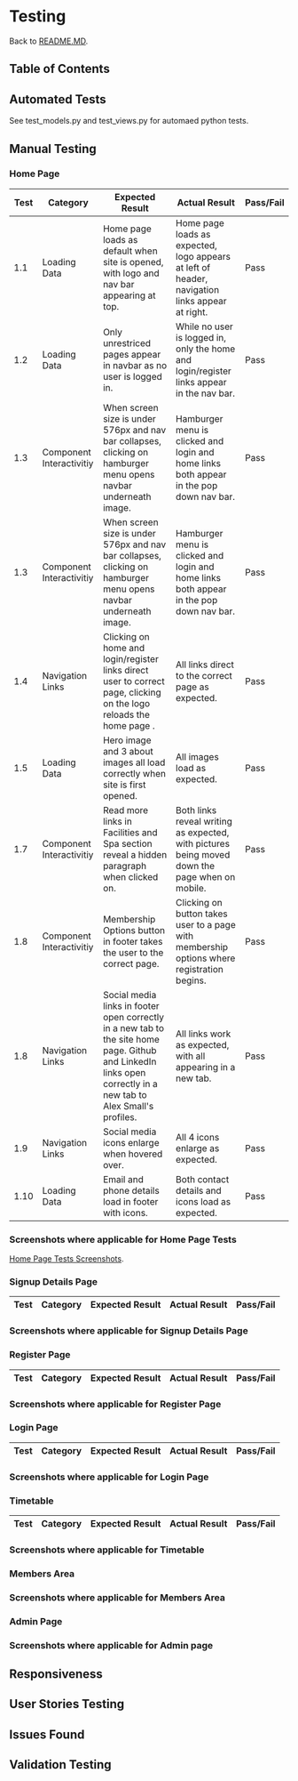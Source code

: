 # Testing
Back to [README.MD](https://github.com/AlexSmall96/Rural-Fitness/blob/main/README.md).
## Table of Contents

## Automated Tests
See test_models.py and test_views.py for automaed python tests.
## Manual Testing

 
### Home Page
 
| Test | Category         | Expected Result                     | Actual Result                                              | Pass/Fail |
|------|------------------|-------------------------------------|------------------------------------------------------------|-----------|
|1.1|Loading Data|Home page loads as default when site is opened, with logo and nav bar appearing at top.|Home page loads as expected, logo appears at left of header, navigation links appear at right.|Pass|
|1.2|Loading Data|Only unrestriced pages appear in navbar as no user is logged in. |While no user is logged in, only the home and login/register links appear in the nav bar.|Pass|
|1.3|Component Interactivitiy|When screen size is under 576px and nav bar collapses, clicking on hamburger menu opens navbar underneath image. |Hamburger menu is clicked and login and home links both appear in the pop down nav bar.|Pass|
|1.3|Component Interactivitiy|When screen size is under 576px and nav bar collapses, clicking on hamburger menu opens navbar underneath image. |Hamburger menu is clicked and login and home links both appear in the pop down nav bar.|Pass|
|1.4| Navigation Links|Clicking on  home and login/register links direct user to correct page, clicking on the logo reloads the home page .|All links direct to the correct page as expected.|Pass|
|1.5| Loading Data| Hero image and 3 about images all load correctly when site is first opened.|All images load as expected.|Pass||1.6| Component Interactivitiy|Login and Membership buttons direct user to the correct pages.|Both buttons direct to the expected pages.|Pass|
|1.7| Component Interactivitiy|Read more links in Facilities and Spa section reveal a hidden paragraph when clicked on.|Both links reveal writing as expected, with pictures being moved down the page when on mobile.|Pass|
|1.8| Component Interactivitiy|Membership Options button in footer takes the user to the correct page.|Clicking on button takes user to a page with membership options where registration begins.|Pass|
|1.8| Navigation Links|Social media links in footer open correctly in a new tab to the site home page. Github and LinkedIn links open correctly in a new tab to Alex Small's profiles.|All links work as expected, with all appearing in a new tab.|Pass|
|1.9| Navigation Links|Social media icons enlarge when hovered over.|All 4 icons enlarge as expected.|Pass|
|1.10| Loading Data|Email and phone details load in footer with icons.|Both contact details and icons load as expected.|Pass|

### Screenshots where applicable for Home Page Tests
[Home Page Tests Screenshots](https://github.com/AlexSmall96/Rural-Fitness/blob/main/documentation/testing/home-page/Home-page-screenshots.pdf).

### Signup Details Page

| Test | Category         | Expected Result                     | Actual Result                                              | Pass/Fail |
|------|------------------|-------------------------------------|------------------------------------------------------------|-----------|

### Screenshots where applicable for Signup Details Page


### Register Page

| Test | Category         | Expected Result                     | Actual Result                                              | Pass/Fail |
|------|------------------|-------------------------------------|------------------------------------------------------------|-----------|


### Screenshots where applicable for Register Page

### Login Page

| Test | Category         | Expected Result                     | Actual Result                                              | Pass/Fail |
|------|------------------|-------------------------------------|------------------------------------------------------------|-----------|

### Screenshots where applicable for Login Page


### Timetable

| Test | Category         | Expected Result                     | Actual Result                                              | Pass/Fail |
|------|------------------|-------------------------------------|------------------------------------------------------------|-----------|

### Screenshots where applicable for Timetable


### Members Area

### Screenshots where applicable for Members Area

### Admin Page 

### Screenshots where applicable for Admin page

## Responsiveness

## User Stories Testing

## Issues Found
 
## Validation Testing

